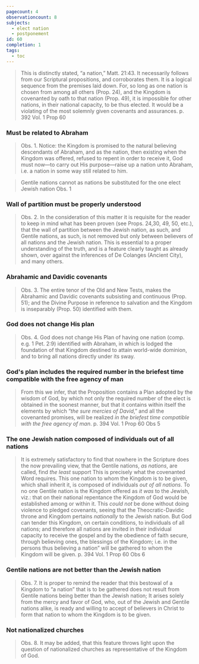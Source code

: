 ```yaml
---
pagecount: 4
observationcount: 8
subjects:
  - elect nation
  - postponement
id: 60
completion: 1
tags:
  - toc
---
```

>This is distinctly stated, “a nation,” Matt. 21:43. It necessarily follows from our Scriptural propositions, and corroborates them. It is a logical sequence from the premises laid down. For, so long as one nation is chosen from among all others (Prop. 24), and the Kingdom is covenanted by oath to that nation (Prop. 49), it is impossible for other nations, in their national capacity, to be thus elected. It would be a violating of the most solemnly given covenants and assurances.
>p. 392 Vol. 1 Prop 60
### Must be related to Abraham
>Obs. 1. Notice: the Kingdom is promised to the natural believing descendants of Abraham, and as the nation, then existing when the Kingdom was offered, refused to repent in order to receive it, God must now—to carry out His purpose—raise up a nation unto Abraham, i.e. a nation in some way still related to him.

>Gentile nations cannot as nations be substituted for the one elect Jewish nation
>Obs. 1
### Wall of partition must be properly understood
>Obs. 2. In the consideration of this matter it is requisite for the reader to keep in mind what has been proven (see Props. 24,30, 49, 50, etc.), that the wall of partition between the Jewish nation, as such, and Gentile nations, as such, is not removed but only between believers of all nations and the Jewish nation. This is essential to a proper understanding of the truth, and is a feature clearly taught as already shown, over against the inferences of De Colanges (Ancient City), and many others.
### Abrahamic and Davidic covenants
>Obs. 3. The entire tenor of the Old and New Tests, makes the Abrahamic and Davidic covenants subsisting and continuous (Prop. 51); and the Divine Purpose in reference to salvation and the Kingdom is inseparably (Prop. 50) identified with them.
### God does not change His plan
>Obs. 4. God does not change His Plan of having one nation (comp. e.g. 1 Pet. 2:9) identified with Abraham, in which is lodged the foundation of that Kingdom destined to attain world-wide dominion, and to bring all nations directly under its sway.
### God's plan includes the required number in the briefest time compatible with the free agency of man
>From this we infer, that the Proposition contains a Plan adopted by the wisdom of God, by which not only the required number of the elect is obtained in the soonest manner, but that it contains within itself the elements by which “*the sure mercies of David*,” and all the covenanted promises, will be realized *in the briefest time compatible with the free agency of man*.
>p. 394 Vol. 1 Prop 60 Obs 5
### The one Jewish nation composed of individuals out of all nations
>It is extremely satisfactory to find that nowhere in the Scripture does the now prevailing view, that the Gentile nations, *as nations*, are called, find *the least* support This is precisely what the covenanted Word requires. This one nation to whom the Kingdom is to be given, which shall inherit it, is composed of individuals *out of all nations*. To no one Gentile nation is the Kingdom offered as *it was* to the Jewish, viz.: that on their national repentance the Kingdom of God would be established among or within it. This *could not* be done without doing violence to pledged covenants, seeing that the Theocratic-Davidic throne and Kingdom pertains *nationally* to the Jewish nation. But God can tender this Kingdom, on certain conditions, to individuals of all nations; and therefore all nations are invited in their individual capacity to receive the gospel and by the obedience of faith secure, through believing ones, the blessings of the Kingdom; i.e. in the persons thus believing a nation” will be gathered to whom the Kingdom will be given.
>p. 394 Vol. 1 Prop 60 Obs 6
### Gentile nations are not better than the Jewish nation
>Obs. 7. It is proper to remind the reader that this bestowal of a Kingdom to “a nation” that is to be gathered does not result from Gentile nations being better than the Jewish nation; It arises solely from the mercy and favor of God, who, out of the Jewish and Gentile nations alike, is ready and willing to accept of believers in Christ to form that nation to whom the Kingdom is to be given.
### Not nationalized churches
>Obs. 8. It may be added, that this feature throws light upon the question of nationalized churches as representative of the Kingdom of God.
